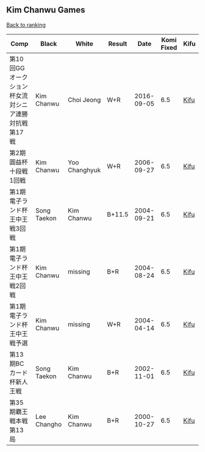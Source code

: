 ## Kim Chanwu Games

[Back to ranking](../../index.md)




| **Comp** | **Black** | **White** | **Result** | **Date** | **Komi Fixed** | **Kifu** | 
| --- | --- | --- | --- | --- | --- | --- |
| 第10回GGオークション杯女流対シニア連勝対抗戦第17戦 | Kim Chanwu | Choi Jeong | W+R | 2016-09-05 | 6.5 | [Kifu](https://kifudepot.net/kifucontents.php?id=tVDTRR%2Bur7YtaE99Gr6lEg%3D%3D) | 
| 第2期圓益杯十段戦1回戦 | Kim Chanwu | Yoo Changhyuk | W+R | 2006-09-27 | 6.5 | [Kifu](https://kifudepot.net/kifucontents.php?id=gCGLWbPyBs6enm0eROYvmA%3D%3D) | 
| 第1期電子ランド杯王中王戦3回戦 | Song Taekon | Kim Chanwu | B+11.5 | 2004-09-21 | 6.5 | [Kifu](https://kifudepot.net/kifucontents.php?id=0mrhvT6BGh%2FOAINvBcAp4Q%3D%3D) | 
| 第1期電子ランド杯王中王戦2回戦 | Kim Chanwu | missing | B+R | 2004-08-24 | 6.5 | [Kifu](https://kifudepot.net/kifucontents.php?id=jZ6d8YI%2BcIaFeb9GIuGqsw%3D%3D) | 
| 第1期電子ランド杯王中王戦予選 | Kim Chanwu | missing | W+R | 2004-04-14 | 6.5 | [Kifu](https://kifudepot.net/kifucontents.php?id=0GN2ntQdrUlDR2dpFxGkvw%3D%3D) | 
| 第13期BCカード杯新人王戦 | Song Taekon | Kim Chanwu | B+R | 2002-11-01 | 6.5 | [Kifu](https://kifudepot.net/kifucontents.php?id=9dwVjxKoIpj6EfrOBJnxag%3D%3D) | 
| 第35期覇王戦本戦第13局 | Lee Changho | Kim Chanwu | B+R | 2000-10-27 | 6.5 | [Kifu](https://kifudepot.net/kifucontents.php?id=%2B1AbjMbA95NgiFMRyplZvg%3D%3D) |




